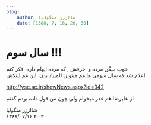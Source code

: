 ```yaml
---
blog:
    author: شااززز منگولیا
    date: [1388, 7, 16, 20, 30]
---
```

# سال سوم !!!

<div class="cnt">
خوب میگن مرده و  حرفش , که مرده ایهام داره  فکر کنم<br/>اعلام شد که سال سومی ها هم میتونن المپیاد بدن  این هم لینکش <p><a href="http://www.ysc.ac.ir/showNews.aspx?id=342" target="_blank" title="باشگاه">http://ysc.ac.ir/showNews.aspx?id=342</a></p>
<p>از علیرضا هم عذر میخوام ولی چون من قول داده بودم گفتم</p>
</div>

<div class="blog-info">
    <div class="blog-author">شااززز منگولیا</div>
    <div class="blog-date">۱۳۸۸/۰۷/۱۶ ۲۰:۳۰</div>
</div>

